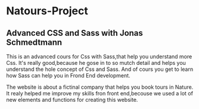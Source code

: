# Natours-Project

## Advanced CSS and Sass with Jonas Schmedtmann

This is an advanced cours for Css with Sass,that help you understand more Css. 
It's really good,because he gose in to so mutch detail and helps you understand the hole concept of Css and Sass. 
And of cours you get to learn how Sass can help you in Frond End development.

The website is about a fictinal company that helps you book tours in Nature. 
It realy helped me improve my skills fron front end,becouse we used a lot of new elements and functions for creating this website.
